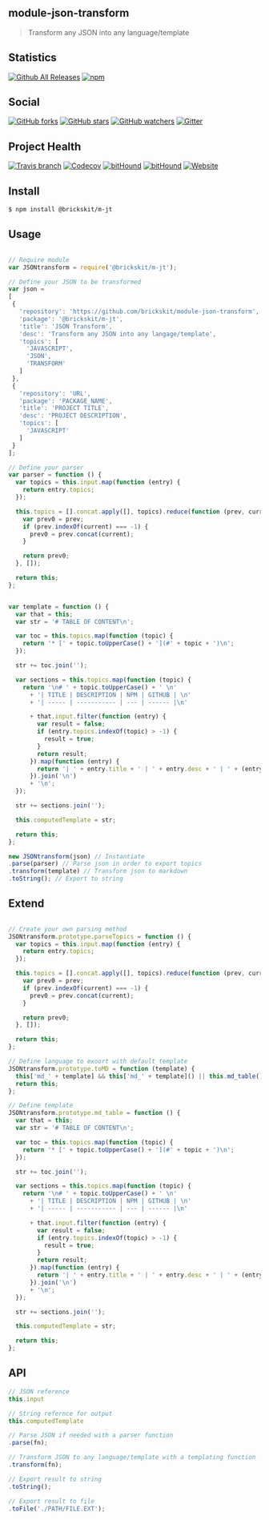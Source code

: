 ## module-json-transform

> Transform any JSON into any language/template

## Statistics

[![Github All Releases](https://img.shields.io/github/downloads/brickifyjs/module-json-transform/total.svg?style=flat-square)](https://github.com/brickifyjs/module-json-transform)
[![npm](https://img.shields.io/npm/dt/@brickify/m-jt.svg?style=flat-square)](https://www.npmjs.com/package/@brickify/m-jt)

## Social
[![GitHub forks](https://img.shields.io/github/forks/brickifyjs/module-json-transform.svg?label=Fork&style=flat-square)](https://github.com/brickifyjs/module-json-transform)
[![GitHub stars](https://img.shields.io/github/stars/brickifyjs/module-json-transform.svg?label=Stars&style=flat-square)](https://github.com/brickifyjs/module-json-transform)
[![GitHub watchers](https://img.shields.io/github/watchers/brickifyjs/module-json-transform.svg?label=Watch&style=flat-square)](https://github.com/brickifyjs/module-json-transform)
[![Gitter](https://img.shields.io/gitter/room/brickifyjs/module-json-transform.svg?style=flat-square)](https://gitter.im/brickifyjs/module-json-transform)

## Project Health

[![Travis branch](https://img.shields.io/travis/brickifyjs/module-json-transform/master.svg?style=flat-square)](https://travis-ci.org/brickifyjs/module-json-transform)
[![Codecov](https://img.shields.io/codecov/c/github/brickifyjs/module-json-transform.svg?style=flat-square)](https://codecov.io/gh/brickifyjs/module-json-transform)
[![bitHound](https://img.shields.io/bithound/dependencies/github/brickifyjs/module-json-transform.svg?style=flat-square)](https://www.bithound.io/github/brickifyjs/module-json-transform/master/dependencies/npm)
[![bitHound](https://img.shields.io/bithound/devDependencies/github/brickifyjs/module-json-transform.svg?style=flat-square)](https://www.bithound.io/github/brickifyjs/module-json-transform/master/dependencies/npm)
[![Website](https://img.shields.io/website/https/m-jt.js.brickify.io.svg?label=website&style=flat-square)](https://m-jt.js.brickify.io)

## Install

```bash
$ npm install @brickskit/m-jt
```


## Usage

```js

// Require module
var JSONtransform = require('@brickskit/m-jt');

// Define your JSON to be transformed
var json = 
[
 {
   'repository': 'https://github.com/brickskit/module-json-transform',
   'package': '@brickskit/m-jt',
   'title': 'JSON Transform',
   'desc': 'Transform any JSON into any langage/template',
   'topics': [
     'JAVASCRIPT',
     'JSON',
     'TRANSFORM'
   ]
 },
 {
   'repository': 'URL',
   'package': 'PACKAGE_NAME',
   'title': 'PROJECT TITLE',
   'desc': 'PROJECT DESCRIPTION',
   'topics': [
     'JAVASCRIPT'
   ]
 }
];

// Define your parser
var parser = function () {
  var topics = this.input.map(function (entry) {
    return entry.topics;
  });

  this.topics = [].concat.apply([], topics).reduce(function (prev, current) {
    var prev0 = prev;
    if (prev.indexOf(current) === -1) {
      prev0 = prev.concat(current);
    }

    return prev0;
  }, []);

  return this;
};


var template = function () {
  var that = this;
  var str = '# TABLE OF CONTENT\n';

  var toc = this.topics.map(function (topic) {
    return '* [' + topic.toUpperCase() + '](#' + topic + ')\n';
  });

  str += toc.join('');

  var sections = this.topics.map(function (topic) {
    return '\n# ' + topic.toUpperCase() + ' \n'
      + '| TITLE | DESCRIPTION | NPM | GITHUB | \n'
      + '| ----- | ----------- | --- | ------ |\n'

      + that.input.filter(function (entry) {
        var result = false;
        if (entry.topics.indexOf(topic) > -1) {
          result = true;
        }
        return result;
      }).map(function (entry) {
        return '| ' + entry.title + ' | ' + entry.desc + ' | ' + (entry.package && ('[' + entry.package + '](http://www.npmjs.com/package/' + entry.package + ')')) + ' | [' + entry.title + '](' + entry.repository + ')  |';
      }).join('\n')
      + '\n';
  });

  str += sections.join('');

  this.computedTemplate = str;

  return this;
};

new JSONtransform(json) // Instantiate
.parse(parser) // Parse json in order to export topics
.transform(template) // Transform json to markdown
.toString(); // Export to string   
```


## Extend

```js

// Create your own parsing method
JSONtransform.prototype.parseTopics = function () {
  var topics = this.input.map(function (entry) {
    return entry.topics;
  });

  this.topics = [].concat.apply([], topics).reduce(function (prev, current) {
    var prev0 = prev;
    if (prev.indexOf(current) === -1) {
      prev0 = prev.concat(current);
    }

    return prev0;
  }, []);

  return this;
};

// Define language to exoort with default template
JSONtransform.prototype.toMD = function (template) {
  this['md_' + template] && this['md_' + template]() || this.md_table();
  return this;
};

// Define template
JSONtransform.prototype.md_table = function () {
  var that = this;
  var str = '# TABLE OF CONTENT\n';

  var toc = this.topics.map(function (topic) {
    return '* [' + topic.toUpperCase() + '](#' + topic + ')\n';
  });

  str += toc.join('');

  var sections = this.topics.map(function (topic) {
    return '\n# ' + topic.toUpperCase() + ' \n'
      + '| TITLE | DESCRIPTION | NPM | GITHUB | \n'
      + '| ----- | ----------- | --- | ------ |\n'

      + that.input.filter(function (entry) {
        var result = false;
        if (entry.topics.indexOf(topic) > -1) {
          result = true;
        }
        return result;
      }).map(function (entry) {
        return '| ' + entry.title + ' | ' + entry.desc + ' | ' + (entry.package && ('[' + entry.package + '](http://www.npmjs.com/package/' + entry.package + ')')) + ' | [' + entry.title + '](' + entry.repository + ')  |';
      }).join('\n')
      + '\n';
  });

  str += sections.join('');

  this.computedTemplate = str;

  return this;
};
```

## API

```js
// JSON reference
this.input 
```

```js
// String refernce for output
this.computedTemplate 
```

```js
// Parse JSON if needed with a parser function
.parse(fn);
```

```js
// Transform JSON to any language/template with a templating function
.transform(fn);
```

```js
// Export result to string
.toString();
```


```js
// Export result to file
.toFile('./PATH/FILE.EXT');
```
